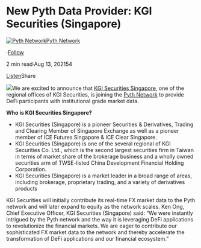 New Pyth Data Provider: KGI Securities (Singapore)
==================================================

[![Pyth Network](https://miro.medium.com/v2/resize:fill:88:88/1*rdK3rHcWpkge6BRQRIwBjA.jpeg)](/?source=post_page-----519bf7cb8933--------------------------------)[Pyth Network](/?source=post_page-----519bf7cb8933--------------------------------)

·[Follow](https://medium.com/m/signin?actionUrl=https%3A%2F%2Fmedium.com%2F_%2Fsubscribe%2Fuser%2Ff55fccc0ad62&operation=register&redirect=https%3A%2F%2Fpythnetwork.medium.com%2Fnew-pyth-data-provider-kgi-securities-singapore-519bf7cb8933&user=Pyth+Network&userId=f55fccc0ad62&source=post_page-f55fccc0ad62----519bf7cb8933---------------------post_header-----------)

2 min read·Aug 13, 202154

[Listen](https://medium.com/m/signin?actionUrl=https%3A%2F%2Fmedium.com%2Fplans%3Fdimension%3Dpost_audio_button%26postId%3D519bf7cb8933&operation=register&redirect=https%3A%2F%2Fpythnetwork.medium.com%2Fnew-pyth-data-provider-kgi-securities-singapore-519bf7cb8933&source=-----519bf7cb8933---------------------post_audio_button-----------)Share

![](https://miro.medium.com/v2/resize:fit:1400/1*O7CU0TODA2TlS0jhkOT4wQ.png)We are excited to announce that [KGI Securities Singapore](https://www.kgieworld.sg/), one of the regional offices of KGI Securities, is joining the [Pyth Network](https://pyth.network/) to provide DeFi participants with institutional grade market data.

**Who is KGI Securities Singapore?**

* KGI Securities (Singapore) is a pioneer Securities & Derivatives, Trading and Clearing Member of Singapore Exchange as well as a pioneer member of ICE Futures Singapore & ICE Clear Singapore.
* KGI Securities (Singapore) is one of the several regional of KGI Securities Co. Ltd., which is the second largest securities firm in Taiwan in terms of market share of the brokerage business and a wholly owned securities arm of TWSE-listed China Development Financial Holding Corporation.
* KGI Securities (Singapore) is a market leader in a broad range of areas, including brokerage, proprietary trading, and a variety of derivatives products

KGI Securities will initially contribute its real-time FX market data to the Pyth network and will later expand to equity as the network scales. Ken Ong, Chief Executive Officer, KGI Securities (Singapore) said: “We were instantly intrigued by the Pyth network and the way it is leveraging DeFi applications to revolutionize the financial markets. We are eager to contribute our sophisticated FX market data to the network and thereby accelerate the transformation of DeFi applications and our financial ecosystem.”

